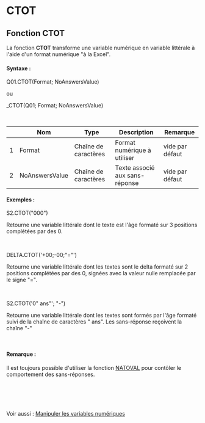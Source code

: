 # CTOT

## Fonction CTOT

La fonction **CTOT** transforme une variable numérique en variable littérale à l'aide d'un format numérique "à la Excel".

#### Syntaxe :&nbsp;

Q01.CTOT(Format; NoAnswersValue)

ou

\_CTOT(Q01; Format; NoAnswersValue)

&nbsp;

| &nbsp; | **Nom** |**Type**|**Description**|**Remarque** |
| --- | --- | --- | --- | --- |
| &#49; | Format | Chaîne de caractères | Format numérique à utiliser | vide par défaut |
| &#50; | NoAnswersValue | Chaîne de caractères | Texte associé aux sans-réponse | vide par défaut |


#### Exemples :

S2.CTOT("000")

Retourne une variable littérale dont le texte est l'âge formaté sur 3 positions complétées par des 0.

&nbsp;

DELTA.CTOT('+00;-00;"="')

Retourne une variable littérale dont les textes sont le delta formaté sur 2 positions complétées par des 0, signées avec la valeur nulle remplacée par le signe "=".

&nbsp;

S2.CTOT('0" ans"'; "-")

Retourne une variable littérale dont les textes sont formés par l'âge formaté suivi de la chaîne de caractères " ans". Les sans-réponse reçoivent la chaîne "-"

&nbsp;

#### Remarque :

Il est toujours possible d'utiliser la fonction [NATOVAL](<NA2VAL1.md>) pour contôler le comportement des sans-réponses.

#### &nbsp;

&nbsp;

Voir aussi : [Manipuler les variables numériques](<Manipulerlesvariablesnumeriques1.md>)